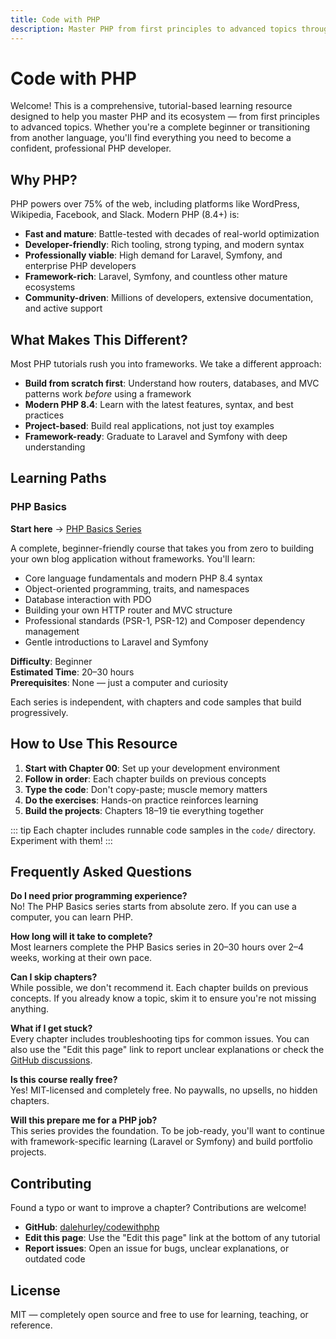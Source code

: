 ```yaml
---
title: Code with PHP
description: Master PHP from first principles to advanced topics through hands-on, project-based tutorials.
---
```


# Code with PHP

Welcome! This is a comprehensive, tutorial-based learning resource designed to help you master PHP and its ecosystem — from first principles to advanced topics. Whether you're a complete beginner or transitioning from another language, you'll find everything you need to become a confident, professional PHP developer.

## Why PHP?

PHP powers over 75% of the web, including platforms like WordPress, Wikipedia, Facebook, and Slack. Modern PHP (8.4+) is:

- **Fast and mature**: Battle-tested with decades of real-world optimization
- **Developer-friendly**: Rich tooling, strong typing, and modern syntax
- **Professionally viable**: High demand for Laravel, Symfony, and enterprise PHP developers
- **Framework-rich**: Laravel, Symfony, and countless other mature ecosystems
- **Community-driven**: Millions of developers, extensive documentation, and active support

## What Makes This Different?

Most PHP tutorials rush you into frameworks. We take a different approach:

- **Build from scratch first**: Understand how routers, databases, and MVC patterns work _before_ using a framework
- **Modern PHP 8.4**: Learn with the latest features, syntax, and best practices
- **Project-based**: Build real applications, not just toy examples
- **Framework-ready**: Graduate to Laravel and Symfony with deep understanding

## Learning Paths

### PHP Basics

**Start here** → [PHP Basics Series](/series/php-basics/)

A complete, beginner-friendly course that takes you from zero to building your own blog application without frameworks. You'll learn:

- Core language fundamentals and modern PHP 8.4 syntax
- Object-oriented programming, traits, and namespaces
- Database interaction with PDO
- Building your own HTTP router and MVC structure
- Professional standards (PSR-1, PSR-12) and Composer dependency management
- Gentle introductions to Laravel and Symfony

**Difficulty**: Beginner  
**Estimated Time**: 20–30 hours  
**Prerequisites**: None — just a computer and curiosity

Each series is independent, with chapters and code samples that build progressively.

## How to Use This Resource

1. **Start with Chapter 00**: Set up your development environment
2. **Follow in order**: Each chapter builds on previous concepts
3. **Type the code**: Don't copy-paste; muscle memory matters
4. **Do the exercises**: Hands-on practice reinforces learning
5. **Build the projects**: Chapters 18–19 tie everything together

::: tip
Each chapter includes runnable code samples in the `code/` directory. Experiment with them!
:::

## Frequently Asked Questions

**Do I need prior programming experience?**  
No! The PHP Basics series starts from absolute zero. If you can use a computer, you can learn PHP.

**How long will it take to complete?**  
Most learners complete the PHP Basics series in 20–30 hours over 2–4 weeks, working at their own pace.

**Can I skip chapters?**  
While possible, we don't recommend it. Each chapter builds on previous concepts. If you already know a topic, skim it to ensure you're not missing anything.

**What if I get stuck?**  
Every chapter includes troubleshooting tips for common issues. You can also use the "Edit this page" link to report unclear explanations or check the [GitHub discussions](https://github.com/dalehurley/codewithphp/discussions).

**Is this course really free?**  
Yes! MIT-licensed and completely free. No paywalls, no upsells, no hidden chapters.

**Will this prepare me for a PHP job?**  
This series provides the foundation. To be job-ready, you'll want to continue with framework-specific learning (Laravel or Symfony) and build portfolio projects.

## Contributing

Found a typo or want to improve a chapter? Contributions are welcome!

- **GitHub**: [dalehurley/codewithphp](https://github.com/dalehurley/codewithphp)
- **Edit this page**: Use the "Edit this page" link at the bottom of any tutorial
- **Report issues**: Open an issue for bugs, unclear explanations, or outdated code

## License

MIT — completely open source and free to use for learning, teaching, or reference.
